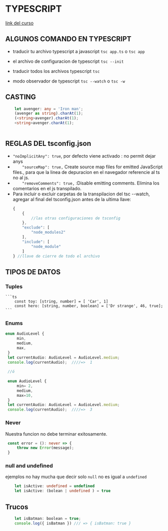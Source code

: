 # TYPESCRIPT
[link del curso](https://www.udemy.com/course/typescript-guia-completa/)

## ALGUNOS COMANDO EN TYPESCRIPT

* traducir tu archivo typescript a javascript
	`tsc app.ts` o `tsc app`

* el archivo de configuracion de typescript
	`tsc --init`

* traducir todos los archivos typescript
	`tsc`

* modo observador de typescript
	`tsc --watch` o `tsc -w`
 
## CASTING
```ts
	let avenger: any = 'Iron man';
	(avenger as string).charAt(1);
	(<string>avenger).charAt(1);
	<string>avenger.charAt(1);
	
```
## REGLAS DEL tsconfig.json
* `"noImplicitAny": true`, por defecto viene activado : no permit dejar anys
* `    "sourceMap": true,` Create source map files for emitted JavaScript files., para que la linea de depuracion en el navegador referencie al ts no al js.
* `    "removeComments": true,` :Disable emitting comments. Elimina los comentarios en el js transpilado.
* Para incluir o excluir carpetas de la transpilacion del tsc --watch, agregar al final del tsconfig.json antes de la ultima llave:
	```ts
	{
		{
			//las otras configuraciones de tsconfig
		},
		"exclude": [
			"node_modules2"
		],
		"include": [
			"node_module"
		]
	} //llave de cierre de todo el archivo
	```

## TIPOS DE DATOS
   ### Tuples
    ```ts
    	const toy: [string, number] = [ 'Car', 1]
    	const hero: [string, number, boolean] = ['Dr strange', 46, true];
    ```
    
   ### Enums
   ```ts
   enum AudioLevel {
		min,
		medium,
		max,
	}
	let currentAudio: AudioLevel = AudioLevel.medium;
	console.log(currentAudio);  ////=>  1
	
	//ó
	
	enum AudioLevel {
		min= 2,
		medium,
		max=10,
	}
	let currentAudio: AudioLevel = AudioLevel.medium;
	console.log(currentAudio);  ////=>  3
   ```
   ### Never
   Nuestra funcion no debe terminar exitosamente.
   ```ts
   	const error = (): never => {
		throw new Error(message);
	}
   ```
   ### null and undefined
   ejemplos no hay mucha que decir solo `null` no es igual a `undefined`
   ```ts
	   let isActive: undefined = undefined
	   let isActive: (bolean | undefined ) = true
   ```
   
   
## Trucos
```js
	let isBatman: boolean = true;
	console.log({ isBatman }) /// => { isBatman: true } 
```
	
	

